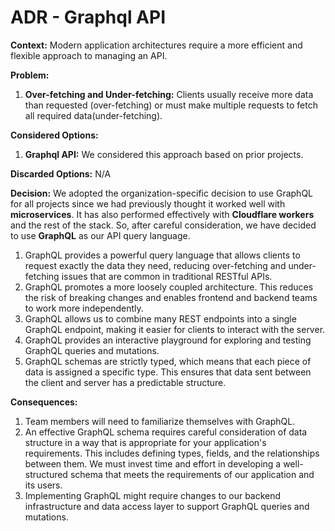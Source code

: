 # ADR - Graphql API

**Context:** Modern application architectures require a more efficient and flexible approach to managing an API.

**Problem:**
1. **Over-fetching and Under-fetching:** Clients usually receive more data than requested (over-fetching) or must make multiple requests to fetch all required data(under-fetching).

**Considered Options:**
1. **Graphql API:** We considered this approach based on prior projects.

**Discarded Options:** N/A

**Decision:** We adopted the organization-specific decision to use GraphQL for all projects since we had previously thought it worked well with **microservices**. It has also performed effectively with **Cloudflare workers** and the rest of the stack. So, after careful consideration, we have decided to use **GraphQL** as our API query language.
1. GraphQL provides a powerful query language that allows clients to request exactly the data they need, reducing over-fetching and under-fetching issues that are common in traditional RESTful APIs.
2. GraphQL promotes a more loosely coupled architecture. This reduces the risk of breaking changes and enables frontend and backend teams to work more independently.
3. GraphQL allows us to combine many REST endpoints into a single GraphQL endpoint, making it easier for clients to interact with the server.
4. GraphQL provides an interactive playground for exploring and testing GraphQL queries and mutations.
5.  GraphQL schemas are strictly typed, which means that each piece of data is assigned a specific type. This ensures that data sent between the client and server has a predictable structure.

**Consequences:**
1. Team members will need to familiarize themselves with GraphQL.
2. An effective GraphQL schema requires careful consideration of data structure in a way that is appropriate for your application's requirements. This includes defining types, fields, and the relationships between them. We must invest time and effort in developing a well-structured schema that meets the requirements of our application and its users.
3. Implementing GraphQL might require changes to our backend infrastructure and data access layer to support GraphQL queries and mutations.